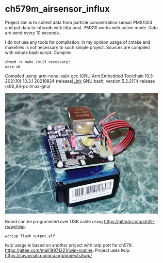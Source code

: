 # ch579m_airsensor_influx
Project aim is to collect data from particle concentration sensor PMS1003 and put data to influxdb with http post.
PMS10 works with active mode. Data are send every 10 seconds.


I do not use any tools for compilation. In my opinion usage of cmake and makefiles is not necessary to such simple project.
Sources are compiled with simple bash script.
Compile:
```
chmod +x make.sh(if necessary)
make.sh
```

Compiled using:
arm-none-eabi-gcc (GNU Arm Embedded Toolchain 10.3-2021.10) 10.3.1 20210824 (release)[Link](https://developer.arm.com/-/media/Files/downloads/gnu-rm/10.3-2021.10/gcc-arm-none-eabi-10.3-2021.10-x86_64-linux.tar.bz2?rev=78196d3461ba4c9089a67b5f33edf82a&hash=5631ACEF1F8F237389F14B41566964EC)
GNU bash, version 5.2.21(1)-release (x86_64-pc-linux-gnu)

![alt text](https://github.com/mztulip/ch579m_airsensor_influx/blob/main/eval_sensor.jpg?raw=true)

Board can be programmed over USB cable using https://github.com/ch32-rs/wchisp.
```
wchisp flash output.elf
```

lwip usage is based on another project with lwip port for ch579: https://gitee.com/maji19971221/lwip-routine.
Project uses lwip: https://savannah.nongnu.org/projects/lwip/

